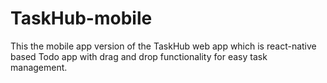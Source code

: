 # TaskHub-mobile
This the mobile app version of the TaskHub web app which is react-native based Todo app with drag and drop functionality for easy task management.
